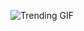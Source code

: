 ![Trending GIF](https://media2.giphy.com/media/v1.Y2lkPThiYjIxNzcyd2VnYjFweDNuZHF5OWVrdXVnN3E5ODNxYXVkdDJkaWt6Y3QyMDljcCZlcD12MV9naWZzX3NlYXJjaCZjdD1n/NHUONhmbo448/giphy.gif)
